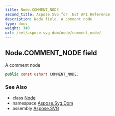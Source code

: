 ```yaml
---
title: Node.COMMENT_NODE
second_title: Aspose.SVG for .NET API Reference
description: Node field. A comment node
type: docs
weight: 340
url: /net/aspose.svg.dom/node/comment_node/
---
```

## Node.COMMENT_NODE field

A comment node

```csharp
public const ushort COMMENT_NODE;
```

### See Also

* class [Node](../)
* namespace [Aspose.Svg.Dom](../../node/)
* assembly [Aspose.SVG](../../../)
